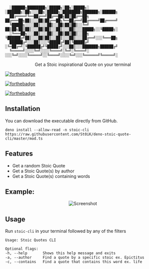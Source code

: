 ```
  ░██████╗████████╗░█████╗░██╗░█████╗░  ░██████╗░██╗░░░██╗░█████╗░████████╗███████╗░██████╗
  ██╔════╝╚══██╔══╝██╔══██╗██║██╔══██╗  ██╔═══██╗██║░░░██║██╔══██╗╚══██╔══╝██╔════╝██╔════╝
  ╚█████╗░░░░██║░░░██║░░██║██║██║░░╚═╝  ██║██╗██║██║░░░██║██║░░██║░░░██║░░░█████╗░░╚█████╗░
  ░╚═══██╗░░░██║░░░██║░░██║██║██║░░██╗  ╚██████╔╝██║░░░██║██║░░██║░░░██║░░░██╔══╝░░░╚═══██╗
  ██████╔╝░░░██║░░░╚█████╔╝██║╚█████╔╝  ░╚═██╔═╝░╚██████╔╝╚█████╔╝░░░██║░░░███████╗██████╔╝
  ╚═════╝░░░░╚═╝░░░░╚════╝░╚═╝░╚════╝░  ░░░╚═╝░░░░╚═════╝░░╚════╝░░░░╚═╝░░░╚══════╝╚═════╝░
```
<p align="center">Get a Stoic inspirational Quote on your terminal</p>

[![forthebadge](https://forthebadge.com/images/badges/compatibility-ie-6.svg)](https://forthebadge.com)

[![forthebadge](https://forthebadge.com/images/badges/certified-snoop-lion.svg)](https://forthebadge.com)

[![forthebadge](https://forthebadge.com/images/badges/contains-technical-debt.svg)](https://forthebadge.com)

## Installation

You can download the executable directly from GitHub.

```
deno install --allow-read -n stoic-cli https://raw.githubusercontent.com/St0iK/deno-stoic-quote-cli/master/mod.ts
```

## Features

- Get a random Stoic Quote
- Get a Stoic Quote(s) by author
- Get a Stoic Quote(s) containing words

## Example:

<p align="center"><img src="https://i.imgur.com/d1F2b1A.png" alt="Screenshot"/></p>

## Usage

Run `stoic-cli` in your terminal followed by any of the filters

```
Usage: Stoic Quotes CLI

Optional flags:
-h, --help	     Shows this help message and exits
-a, --author	 Find a quote by a specific stoic ex. Epictitus
-c, --contains	 Find a quote that contains this word ex. life
```
